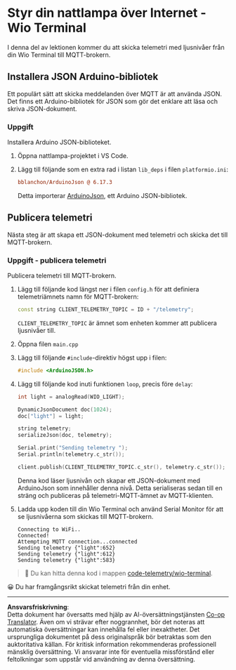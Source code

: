 <!--
CO_OP_TRANSLATOR_METADATA:
{
  "original_hash": "4bcc29fe2b65e56eada83d2476279227",
  "translation_date": "2025-08-27T21:52:46+00:00",
  "source_file": "1-getting-started/lessons/4-connect-internet/wio-terminal-telemetry.md",
  "language_code": "sv"
}
-->
# Styr din nattlampa över Internet - Wio Terminal

I denna del av lektionen kommer du att skicka telemetri med ljusnivåer från din Wio Terminal till MQTT-brokern.

## Installera JSON Arduino-bibliotek

Ett populärt sätt att skicka meddelanden över MQTT är att använda JSON. Det finns ett Arduino-bibliotek för JSON som gör det enklare att läsa och skriva JSON-dokument.

### Uppgift

Installera Arduino JSON-biblioteket.

1. Öppna nattlampa-projektet i VS Code.

1. Lägg till följande som en extra rad i listan `lib_deps` i filen `platformio.ini`:

    ```ini
    bblanchon/ArduinoJson @ 6.17.3
    ```

    Detta importerar [ArduinoJson](https://arduinojson.org), ett Arduino JSON-bibliotek.

## Publicera telemetri

Nästa steg är att skapa ett JSON-dokument med telemetri och skicka det till MQTT-brokern.

### Uppgift - publicera telemetri

Publicera telemetri till MQTT-brokern.

1. Lägg till följande kod längst ner i filen `config.h` för att definiera telemetriämnets namn för MQTT-brokern:

    ```cpp
    const string CLIENT_TELEMETRY_TOPIC = ID + "/telemetry";
    ```

    `CLIENT_TELEMETRY_TOPIC` är ämnet som enheten kommer att publicera ljusnivåer till.

1. Öppna filen `main.cpp`

1. Lägg till följande `#include`-direktiv högst upp i filen:

    ```cpp
    #include <ArduinoJSON.h>
    ```

1. Lägg till följande kod inuti funktionen `loop`, precis före `delay`:

    ```cpp
    int light = analogRead(WIO_LIGHT);

    DynamicJsonDocument doc(1024);
    doc["light"] = light;

    string telemetry;
    serializeJson(doc, telemetry);

    Serial.print("Sending telemetry ");
    Serial.println(telemetry.c_str());

    client.publish(CLIENT_TELEMETRY_TOPIC.c_str(), telemetry.c_str());
    ```

    Denna kod läser ljusnivån och skapar ett JSON-dokument med ArduinoJson som innehåller denna nivå. Detta serialiseras sedan till en sträng och publiceras på telemetri-MQTT-ämnet av MQTT-klienten.

1. Ladda upp koden till din Wio Terminal och använd Serial Monitor för att se ljusnivåerna som skickas till MQTT-brokern.

    ```output
    Connecting to WiFi..
    Connected!
    Attempting MQTT connection...connected
    Sending telemetry {"light":652}
    Sending telemetry {"light":612}
    Sending telemetry {"light":583}
    ```

> 💁 Du kan hitta denna kod i mappen [code-telemetry/wio-terminal](../../../../../1-getting-started/lessons/4-connect-internet/code-telemetry/wio-terminal).

😀 Du har framgångsrikt skickat telemetri från din enhet.

---

**Ansvarsfriskrivning**:  
Detta dokument har översatts med hjälp av AI-översättningstjänsten [Co-op Translator](https://github.com/Azure/co-op-translator). Även om vi strävar efter noggrannhet, bör det noteras att automatiska översättningar kan innehålla fel eller inexaktheter. Det ursprungliga dokumentet på dess originalspråk bör betraktas som den auktoritativa källan. För kritisk information rekommenderas professionell mänsklig översättning. Vi ansvarar inte för eventuella missförstånd eller feltolkningar som uppstår vid användning av denna översättning.